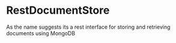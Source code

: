 RestDocumentStore
=================

As the name suggests its a rest interface for storing and retrieving documents using MongoDB 